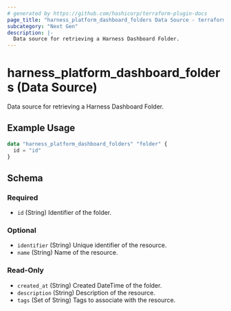 ```yaml
---
# generated by https://github.com/hashicorp/terraform-plugin-docs
page_title: "harness_platform_dashboard_folders Data Source - terraform-provider-harness"
subcategory: "Next Gen"
description: |-
  Data source for retrieving a Harness Dashboard Folder.
---
```


# harness_platform_dashboard_folders (Data Source)

Data source for retrieving a Harness Dashboard Folder.

## Example Usage

```terraform
data "harness_platform_dashboard_folders" "folder" {
  id = "id"
}
```

<!-- schema generated by tfplugindocs -->
## Schema

### Required

- `id` (String) Identifier of the folder.

### Optional

- `identifier` (String) Unique identifier of the resource.
- `name` (String) Name of the resource.

### Read-Only

- `created_at` (String) Created DateTime of the folder.
- `description` (String) Description of the resource.
- `tags` (Set of String) Tags to associate with the resource.

